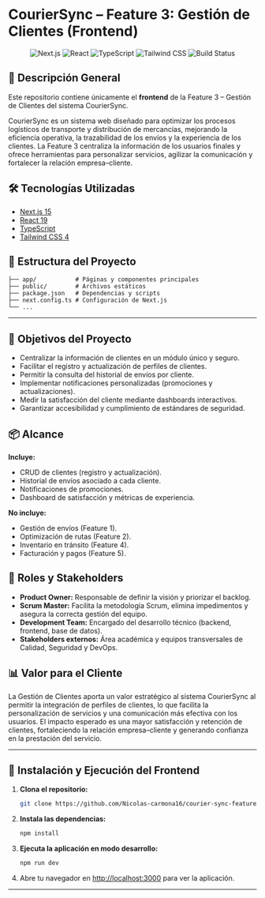 
# CourierSync – Feature 3: Gestión de Clientes (Frontend)

<div align="center">

![Next.js](https://img.shields.io/badge/Next.js-15.5.3-black?style=for-the-badge&logo=next.js)
![React](https://img.shields.io/badge/React-19.1.0-blue?style=for-the-badge&logo=react)
![TypeScript](https://img.shields.io/badge/TypeScript-5.0-blue?style=for-the-badge&logo=typescript)
![Tailwind CSS](https://img.shields.io/badge/Tailwind_CSS-4.0-blue?style=for-the-badge&logo=tailwind-css)
![Build Status](https://img.shields.io/github/actions/workflow/status/Nicolas-carmona16/courier-sync-feature3-frontend/ci-cd.yml?style=for-the-badge&label=Build)

</div>

## 📌 Descripción General
Este repositorio contiene únicamente el **frontend** de la Feature 3 – Gestión de Clientes del sistema CourierSync.

CourierSync es un sistema web diseñado para optimizar los procesos logísticos de transporte y distribución de mercancías, mejorando la eficiencia operativa, la trazabilidad de los envíos y la experiencia de los clientes. La Feature 3 centraliza la información de los usuarios finales y ofrece herramientas para personalizar servicios, agilizar la comunicación y fortalecer la relación empresa–cliente.

## 🛠️ Tecnologías Utilizadas

- [Next.js 15](https://nextjs.org/)
- [React 19](https://react.dev/)
- [TypeScript](https://www.typescriptlang.org/)
- [Tailwind CSS 4](https://tailwindcss.com/)

## 📁 Estructura del Proyecto

```
├── app/           # Páginas y componentes principales
├── public/        # Archivos estáticos
├── package.json   # Dependencias y scripts
├── next.config.ts # Configuración de Next.js
└── ...
```

---

## 🎯 Objetivos del Proyecto
- Centralizar la información de clientes en un módulo único y seguro.
- Facilitar el registro y actualización de perfiles de clientes.
- Permitir la consulta del historial de envíos por cliente.
- Implementar notificaciones personalizadas (promociones y actualizaciones).
- Medir la satisfacción del cliente mediante dashboards interactivos.
- Garantizar accesibilidad y cumplimiento de estándares de seguridad.

## 📦 Alcance
**Incluye:**
- CRUD de clientes (registro y actualización).
- Historial de envíos asociado a cada cliente.
- Notificaciones de promociones.
- Dashboard de satisfacción y métricas de experiencia.

**No incluye:**
- Gestión de envíos (Feature 1).
- Optimización de rutas (Feature 2).
- Inventario en tránsito (Feature 4).
- Facturación y pagos (Feature 5).

## 👥 Roles y Stakeholders
- **Product Owner:** Responsable de definir la visión y priorizar el backlog.
- **Scrum Master:** Facilita la metodología Scrum, elimina impedimentos y asegura la correcta gestión del equipo.
- **Development Team:** Encargado del desarrollo técnico (backend, frontend, base de datos).
- **Stakeholders externos:** Área académica y equipos transversales de Calidad, Seguridad y DevOps.

## 📊 Valor para el Cliente
La Gestión de Clientes aporta un valor estratégico al sistema CourierSync al permitir la integración de perfiles de clientes, lo que facilita la personalización de servicios y una comunicación más efectiva con los usuarios. El impacto esperado es una mayor satisfacción y retención de clientes, fortaleciendo la relación empresa–cliente y generando confianza en la prestación del servicio.

---

## 🚀 Instalación y Ejecución del Frontend

1. **Clona el repositorio:**
	```bash
	git clone https://github.com/Nicolas-carmona16/courier-sync-feature3-frontend.git
	```

2. **Instala las dependencias:**
	```bash
	npm install
	```

3. **Ejecuta la aplicación en modo desarrollo:**
	```bash
	npm run dev
	```

4. Abre tu navegador en [http://localhost:3000](http://localhost:3000) para ver la aplicación.

---


